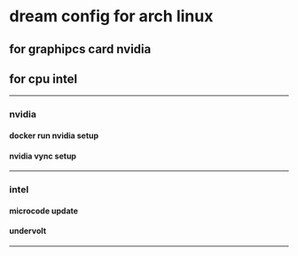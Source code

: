 # dream config for arch linux

## for graphipcs card nvidia

## for cpu intel

---

### nvidia

#### docker run nvidia setup

#### nvidia vync setup

---

### intel

#### microcode update

#### undervolt

---
